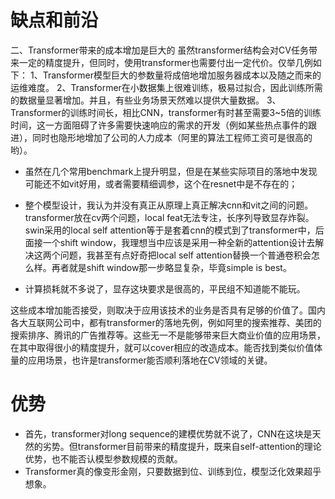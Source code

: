 # 缺点和前沿
二、Transformer带来的成本增加是巨大的
虽然transformer结构会对CV任务带来一定的精度提升，但同时，使用transformer也需要付出一定代价。仅举几例如下：
1、Transformer模型巨大的参数量将成倍地增加服务器成本以及随之而来的运维难度。
2、Transformer在小数据集上很难训练，极易过拟合，因此训练所需的数据量显著增加。并且，有些业务场景天然难以提供大量数据。
3、Transformer的训练时间长，相比CNN，transformer有时甚至需要3~5倍的训练时间，这一方面阻碍了许多需要快速响应的需求的开发（例如某些热点事件的跟进），同时也隐形地增加了公司的人力成本（阿里的算法工程师工资可是很高的哟）。

- 虽然在几个常用benchmark上提升明显，但是在某些实际项目的落地中发现可能还不如vit好用，或者需要精细调参，这个在resnet中是不存在的；

- 整个模型设计，我认为并没有真正从原理上真正解决cnn和vit之间的问题。transformer放在cv两个问题，local feat无法专注，长序列导致显存炸裂。swin采用的local self attention等于是套着cnn的模式到了transformer中，后面接一个shift window，我理想当中应该是采用一种全新的attention设计去解决这两个问题，我甚至有点好奇把local self attention替换一个普通卷积会怎么样。再者就是shift window那一步略显复杂，毕竟simple is best。

- 计算损耗就不多说了，显存这块要求是很高的，平民组不知道能不能玩。

这些成本增加能否接受，则取决于应用该技术的业务是否具有足够的价值了。国内各大互联网公司中，都有transformer的落地先例，例如阿里的搜索推荐、美团的搜索排序、腾讯的广告推荐等。这些无一不是能够带来巨大商业价值的应用场景，在其中取得很小的精度提升，就可以cover相应的改造成本。能否找到类似价值体量的应用场景，也许是transformer能否顺利落地在CV领域的关键。

# 优势
- 首先，transformer对long sequence的建模优势就不说了，CNN在这块是天然的劣势。但transformer目前带来的精度提升，既来自self-attention的理论优势，也不能否认模型参数规模的贡献。
- Transformer真的像变形金刚，只要数据到位、训练到位，模型泛化效果超乎想象。